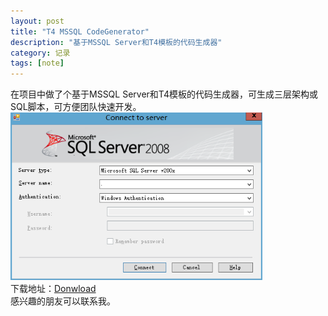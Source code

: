 ```yaml
---
layout: post
title: "T4 MSSQL CodeGenerator"
description: "基于MSSQL Server和T4模板的代码生成器"
category: 记录
tags: [note]
---
```


在项目中做了个基于MSSQL Server和T4模板的代码生成器，可生成三层架构或SQL脚本，可方便团队快速开发。
<br/>
<img src="/images/codegenerate.png" width="80%">
<br/>
下载地址：<a href="/files/CodeGenerator.rar">Donwload</a>
<br/>
感兴趣的朋友可以联系我。